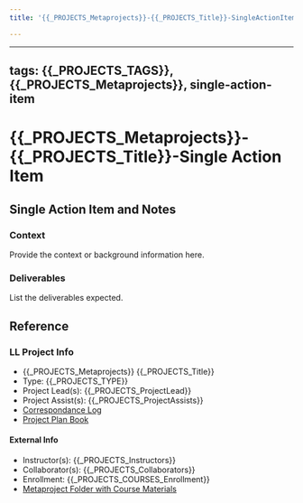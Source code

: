 ```yaml
---
title: '{{_PROJECTS_Metaprojects}}-{{_PROJECTS_Title}}-SingleActionItem'

---
```


---
tags: {{_PROJECTS_TAGS}}, {{_PROJECTS_Metaprojects}}, single-action-item
---

# {{_PROJECTS_Metaprojects}}-{{_PROJECTS_Title}}-Single Action Item

## Single Action Item and Notes

### Context
Provide the context or background information here.

### Deliverables
List the deliverables expected.


## Reference
### LL Project Info
* {{_PROJECTS_Metaprojects}} {{_PROJECTS_Title}}
* Type: {{_PROJECTS_TYPE}}
* Project Lead(s): {{_PROJECTS_ProjectLead}}
* Project Assist(s): {{_PROJECTS_ProjectAssists}}
* [Correspondance Log]({{_PROJECTS_METAPROJECTS_CorrespondanceLog}})
* [Project Plan Book]({{ProjectPlanBookUrl}})

#### External Info
* Instructor(s): {{_PROJECTS_Instructors}}
* Collaborator(s): {{_PROJECTS_Collaborators}}
* Enrollment: {{_PROJECTS_COURSES_Enrollment}}
* [Metaproject Folder with Course Materials]({{_PROJECTS_AssociatedMetaprojectFolder}})